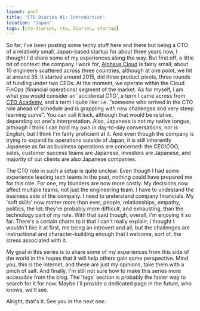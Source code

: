 ```yaml
---
layout: post
title: "CTO Diaries #1: Introduction"
location: "Japan"
tags: [cto-diaries, cto, diaries, startup]
---
```


So far, I've been posting some techy stuff here and there but being a CTO of a relatively small, Japan-based startup for about three years now, I thought I'd share some of my experiences along the way. But first off, a little bit of context: the company I work for, [Alphaus Cloud](https://alphaus.cloud/) is fairly small; about 10 engineers scattered across three countries, although at one point, we hit at around 35. It started around 2015, did three product pivots, three rounds of funding under two CEOs. At the moment, we operate within the Cloud FinOps (financial operations) segment of the market. As for myself, I am what you would consider an 'accidental CTO', a term I came across from [CTO Academy](https://cto.academy/diary-of-an-accidental-cto-part-1/), and a term I quite like: i.e. "someone who arrived in the CTO role ahead of schedule and is grappling with new challenges and very steep learning curve". You can call it luck, although that would be relative, depending on one's interpretation. Also, Japanese is not my native tongue, although I think I can hold my own in day-to-day conversations, nor is English, but I think I'm fairly proficient at it. And even though the company is trying to expand its operations outside of Japan, it is still inherently Japanese as far as business operations are concerned: the CEO/COO, sales, customer success teams are Japanese, investors are Japanese, and majority of our clients are also Japanese companies.

The CTO role in such a setup is quite unclear. Even though I had some experience leading tech teams in the past, nothing could have prepared me for this role. For one, my blunders are now more costly. My decisions now affect multiple teams, not just the engineering team. I have to undestand the business side of the company. I need to understand company financials. My 'soft skills' now matter more than ever; people, relationships, empathy, politics, the lot: they're probably more difficult, and exhausting, than the technology part of my role. With that said though, overall, I'm enjoying it so far. There's a certain charm to it that I can't really explain; I thought I wouldn't like it at first, me being an introvert and all, but the challenges are instructional and character-building enough that I welcome, sort of, the stress associated with it.

My goal in this series is to share some of my experiences from this side of the world in the hopes that it will help others gain some perspective. Mind you, this is the internet, and these are just my opinions, take them with a pinch of salt. And finally, I'm still not sure how to make this series more accessible from the blog. The 'tags' section is probably the faster way to search for it for now. Maybe I'll provide a dedicated page in the future, who knows, we'll see.

Alright, that's it. See you in the next one.
